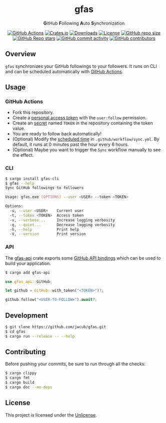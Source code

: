 <div align="center">

# gfas

**G**itHub **F**ollowing **A**uto **S**ynchronization

[![GitHub Actions](https://img.shields.io/github/actions/workflow/status/jwcub/gfas/ci.yml?style=flat-square)](https://github.com/jwcub/gfas/actions)
[![Crates.io](https://img.shields.io/crates/v/gfas-cli?style=flat-square)](https://crates.io/crates/gfas-cli)
[![Downloads](https://img.shields.io/crates/d/gfas-cli?style=flat-square)](https://crates.io/crates/gfas-cli)
[![License](https://img.shields.io/github/license/jwcub/gfas?style=flat-square)](https://github.com/jwcub/gfas/blob/main/LICENSE)
[![GitHub repo size](https://img.shields.io/github/repo-size/jwcub/gfas?style=flat-square)](https://github.com/jwcub/gfas)
[![GitHub Repo stars](https://img.shields.io/github/stars/jwcub/gfas?style=flat-square&color=yellow)](https://github.com/jwcub/gfas/stargazers)
[![GitHub commit activity](https://img.shields.io/github/commit-activity/y/jwcub/gfas?style=flat-square)](https://github.com/jwcub/gfas/commits/main/)
[![GitHub contributors](https://img.shields.io/github/contributors/jwcub/gfas?style=flat-square)](https://github.com/jwcub/gfas/graphs/contributors)

</div>

## Overview

`gfas` synchronizes your GitHub followings to your followers. It runs on CLI and can be
scheduled automatically with [GitHub Actions](https://docs.github.com/actions).

## Usage

### GitHub Actions

- Fork this repository.
- Create a [personal access token](https://docs.github.com/authentication/keeping-your-account-and-data-secure/managing-your-personal-access-tokens) with the `user:follow` permission.
- Create an [secret](https://docs.github.com/actions/security-for-github-actions/security-guides/using-secrets-in-github-actions) named `TOKEN` in the repository containing the token value.
- You are ready to follow back automatically!
- (Optional) Modify the [scheduled time](https://docs.github.com/actions/writing-workflows/choosing-when-your-workflow-runs/events-that-trigger-workflows#schedule) in `.github/workflow/sync.yml`. By default, it runs at 0 minutes past the hour every 6 hours.
- (Optional) Maybe you want to trigger the `Sync` workflow manually to see the effect.

### CLI

```sh
$ cargo install gfas-cli
$ gfas --help
Sync GitHub followings to followers

Usage: gfas.exe [OPTIONS] --user <USER> --token <TOKEN>

Options:
  -u, --user <USER>    Current user
  -t, --token <TOKEN>  Access token
  -v, --verbose...     Increase logging verbosity
  -q, --quiet...       Decrease logging verbosity
  -h, --help           Print help
  -V, --version        Print version
```

### API

The [gfas-api](https://crates.io/crates/gfas-api) crate exports some [GitHub API bindings](https://docs.rs/gfas-api) which can be used to build your application.

```sh
$ cargo add gfas-api
```

```rust
use gfas_api::GitHub;

let github = GitHub::with_token("<TOKEN>")?;

github.follow("<USER-TO-FOLLOW>").await?;
```

## Development

```sh
$ git clone https://github.com/jwcub/gfas.git
$ cd gfas
$ cargo run --release -- --help
```

## Contributing

Before pushing your commits, be sure to run through all the checks:

```sh
$ cargo clippy
$ cargo fmt
$ cargo build
$ cargo doc --no-deps
```

## License

This project is licensed under the [Unlicense](https://github.com/jwcub/gfas/blob/main/LICENSE).
